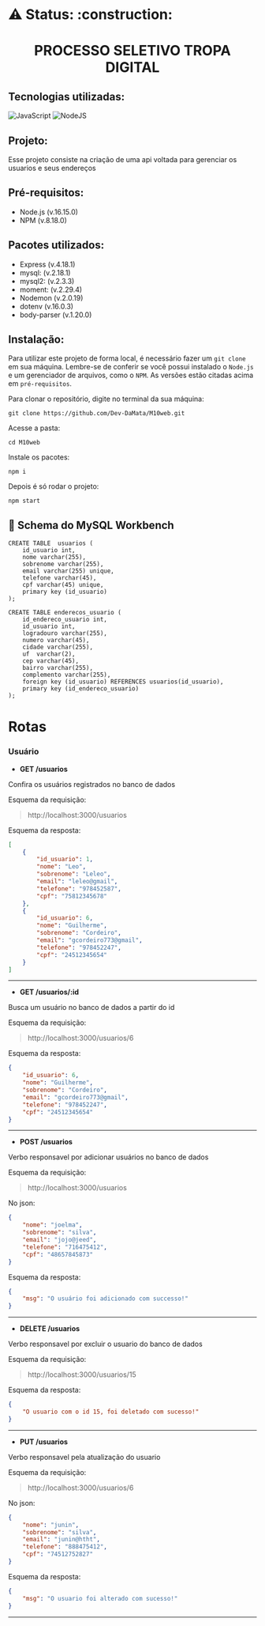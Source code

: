 <h1> ⚠️ Status: :construction: </h1>

<h1 align="center">PROCESSO SELETIVO TROPA DIGITAL</h1>

## Tecnologias utilizadas:

![JavaScript](https://img.shields.io/badge/javascript-%23323330.svg?style=for-the-badge&logo=javascript&logoColor=%23F7DF1E)
![NodeJS](https://img.shields.io/badge/node.js-6DA55F?style=for-the-badge&logo=node.js&logoColor=white)

## Projeto:

Esse projeto consiste na criação de uma api voltada para gerenciar os usuarios e seus endereços

## Pré-requisitos:

- Node.js (v.16.15.0)
- NPM (v.8.18.0)

## Pacotes utilizados:

- Express (v.4.18.1)
- mysql: (v.2.18.1)
- mysql2: (v.2.3.3)
- moment: (v.2.29.4)
- Nodemon (v.2.0.19)
- dotenv (v.16.0.3)
- body-parser (v.1.20.0)

## Instalação:

Para utilizar este projeto de forma local, é necessário fazer um `git clone` em sua máquina. Lembre-se de conferir se você possui instalado o `Node.js` e um gerenciador de arquivos, como o `NPM`. As versões estão citadas acima em `pré-requisitos`.

Para clonar o repositório, digite no terminal da sua máquina:

```
git clone https://github.com/Dev-DaMata/M10web.git
```

Acesse a pasta:
```
cd M10web
```

Instale os pacotes:
```
npm i 
```

Depois é só rodar o projeto:
```
npm start
```

## 💾 Schema do MySQL Workbench
```
CREATE TABLE  usuarios (
    id_usuario int,
    nome varchar(255),
    sobrenome varchar(255),
    email varchar(255) unique,
    telefone varchar(45),
    cpf varchar(45) unique,
    primary key (id_usuario)
);

CREATE TABLE enderecos_usuario (
    id_endereco_usuario int,
    id_usuario int,
    logradouro varchar(255),
    numero varchar(45),
    cidade varchar(255),
    uf  varchar(2),
    cep varchar(45),
    bairro varchar(255),
    complemento varchar(255),
    foreign key (id_usuario) REFERENCES usuarios(id_usuario),
    primary key (id_endereco_usuario)
);
```

# Rotas

### Usuário

- **GET /usuarios**

Confira os usuários registrados no banco de dados 

Esquema da requisição:

>http://localhost:3000/usuarios

Esquema da resposta:

```json
[
	{
		"id_usuario": 1,
		"nome": "Leo",
		"sobrenome": "Leleo",
		"email": "leleo@gmail",
		"telefone": "978452587",
		"cpf": "75812345678"
	},
	{
		"id_usuario": 6,
		"nome": "Guilherme",
		"sobrenome": "Cordeiro",
		"email": "gcordeiro773@gmail",
		"telefone": "978452247",
		"cpf": "24512345654"
	}
]
```
---
- **GET /usuarios/:id**

Busca um usuário no banco de dados a partir do id

Esquema da requisição:

>http://localhost:3000/usuarios/6

Esquema da resposta:

```json
{
	"id_usuario": 6,
	"nome": "Guilherme",
	"sobrenome": "Cordeiro",
	"email": "gcordeiro773@gmail",
	"telefone": "978452247",
	"cpf": "24512345654"
}
```
---
- **POST /usuarios**

Verbo responsavel por adicionar usuários no banco de dados 

Esquema da requisição:

>http://localhost:3000/usuarios

No json:
```json
{
	"nome": "joelma",
	"sobrenome": "silva",
	"email": "jojo@jeed",
	"telefone": "716475412",
	"cpf": "48657845873"
}
```

Esquema da resposta:

```json
{
	"msg": "O usuário foi adicionado com successo!"
}
```
---
- **DELETE /usuarios**

Verbo responsavel por excluir o usuario do banco de dados

Esquema da requisição:

>http://localhost:3000/usuarios/15

Esquema da resposta:

```json
{
	"O usuario com o id 15, foi deletado com sucesso!"
}
```
---
- **PUT /usuarios**

Verbo responsavel pela atualização do usuario

Esquema da requisição:

>http://localhost:3000/usuarios/6

No json:

```json
{
	"nome": "junin",
	"sobrenome": "silva",
	"email": "junin@htht",
	"telefone": "888475412",
	"cpf": "74512752827"
}
```
Esquema da resposta:

```json
{
	"msg": "O usuario foi alterado com sucesso!"
}
```
---
